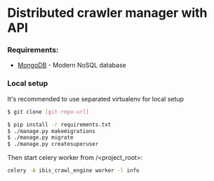 # Distributed crawler manager with API

### Requirements:

* [MongoDB] - Modern NoSQL database

### Local setup

It's recommended to use separated virtualenv for local setup

```sh
$ git clone [git-repo-url]
```

```sh
$ pip install -r requirements.txt
$ ./manage.py makemigrations
$ ./manage.py migrate
$ ./manage.py createsuperuser
```

Then start celery worker from /<project_root>:
```sh
celery -A ibis_crawl_engine worker -l info
```

  [MongoDB]: <https://www.mongodb.com/>
  [git-repo-url]: <https://yugritsai@bitbucket.org/teamoffortune/ibis_crawl_engine.git>